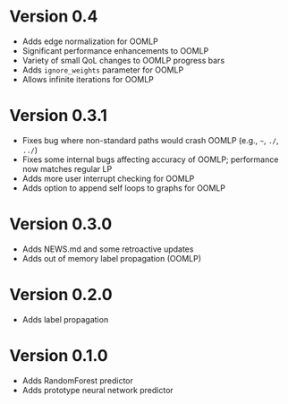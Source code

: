 # Version 0.4
* Adds edge normalization for OOMLP
* Significant performance enhancements to OOMLP
* Variety of small QoL changes to OOMLP progress bars
* Adds `ignore_weights` parameter for OOMLP
* Allows infinite iterations for OOMLP

# Version 0.3.1
* Fixes bug where non-standard paths would crash OOMLP (e.g., `~`, `./`, `../`)
* Fixes some internal bugs affecting accuracy of OOMLP; performance now matches regular LP
* Adds more user interrupt checking for OOMLP
* Adds option to append self loops to graphs for OOMLP

# Version 0.3.0
* Adds NEWS.md and some retroactive updates
* Adds out of memory label propagation (OOMLP)

# Version 0.2.0
* Adds label propagation

# Version 0.1.0
* Adds RandomForest predictor
* Adds prototype neural network predictor

